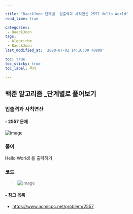 ```yaml
---

title: "BaeckJoon 단계별_ 입출력과 사칙연산 2557 Hello World"
read_time: true

categories: 
 - BaeckJoon 
tags: 
 - Algorithm
 - BaeckJoon 
last_modified_at: '2020-07-02 14:16:00 +0800'

toc: true
toc_sticky: true
toc_label: 목차

---
```

## 백준 알고리즘 _단계별로 풀어보기
### 입출력과 사칙연산
#### - 2557 문제
![image](https://user-images.githubusercontent.com/66898243/86330567-cf6cb600-bc82-11ea-88cf-a39d88cda742.png)


### 풀이 
Hello World! 를 출력하기

### 코드
>  ![image](https://user-images.githubusercontent.com/66898243/86331674-5c643f00-bc84-11ea-9a50-5b444da2e8fb.png)
 
#### - 참고 목록
- https://www.acmicpc.net/problem/2557
